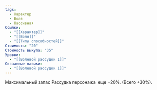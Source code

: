 ```yaml
---
tags:
  - Характер
  - Воля
  - Пассивная
Ссылки:
  - "[[Характер]]"
  - "[[Воля]]"
  - "[[Типы способностей]]"
Стоимость: "20"
Стоимость выкупа: "35"
Уровни:
  - "[[Волевой рассудок 1]]"
Связанные навыки:
  - "[[Волевой рассудок 1]]"
---
```

Максимальный запас Рассудка персонажа  еще +20%. (Всего +30%).